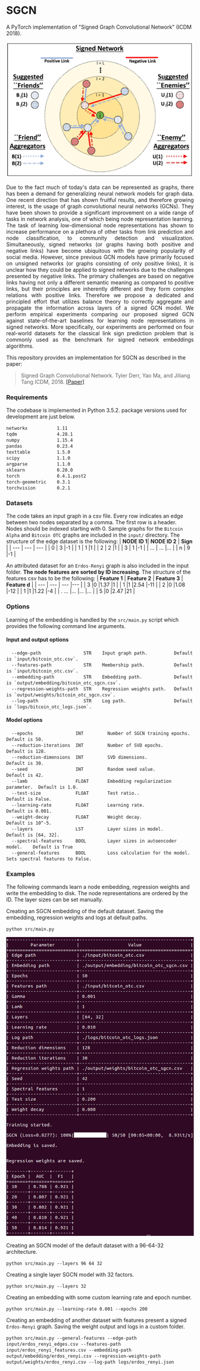 SGCN
============================================
A PyTorch implementation of "Signed Graph Convolutional Network" (ICDM 2018).

<div style="text-align:center"><img src ="sgcn.jpg" ,width=720/></div>
<p align="justify">
Due to the fact much of today's data can be represented as graphs, there has been a demand for generalizing neural network models for graph data. One recent direction that has shown fruitful results, and therefore growing interest, is the usage of graph convolutional neural networks (GCNs). They have been shown to provide a significant improvement on a wide range of tasks in network analysis, one of which being node representation learning. The task of learning low-dimensional node representations has shown to increase performance on a plethora of other tasks from link prediction and node classification, to community detection and visualization. Simultaneously, signed networks (or graphs having both positive and negative links) have become ubiquitous with the growing popularity of social media. However, since previous GCN models have primarily focused on unsigned networks (or graphs consisting of only positive links), it is unclear how they could be applied to signed networks due to the challenges presented by negative links. The primary challenges are based on negative links having not only a different semantic meaning as compared to positive links, but their principles are inherently different and they form complex relations with positive links. Therefore we propose a dedicated and principled effort that utilizes balance theory to correctly aggregate and propagate the information across layers of a signed GCN model. We perform empirical experiments comparing our proposed signed GCN against state-of-the-art baselines for learning node representations in signed networks. More specifically, our experiments are performed on four real-world datasets for the classical link sign prediction problem that is commonly used as the benchmark for signed network embeddings algorithms. </p>

This repository provides an implementation for SGCN as described in the paper:

> Signed Graph Convolutional Network.
> Tyler Derr, Yao Ma, and Jiliang Tang
> ICDM, 2018.
> [[Paper]](https://arxiv.org/abs/1808.06354)


### Requirements

The codebase is implemented in Python 3.5.2. package versions used for development are just below.
```
networkx           1.11
tqdm               4.28.1
numpy              1.15.4
pandas             0.23.4
texttable          1.5.0
scipy              1.1.0
argparse           1.1.0
sklearn            0.20.0
torch              0.4.1.post2
torch-geometric    0.3.1
torchvision        0.2.1
```
### Datasets

The code takes an input graph in a csv file. Every row indicates an edge between two nodes separated by a comma. The first row is a header. Nodes should be indexed starting with 0. Sample graphs for the `Bitcoin Alpha`  and `Bitcoin OTC` graphs are included in the  `input/` directory. The structure of the edge dataset is the following:
| **NODE ID 1**| **NODE ID 2** | **Sign** | 
| --- | --- | --- |
| 0 | 3 |-1 |
| 1 | 1 |1 |
| 2 | 2 |1 |
| 3 | 1 |-1 |
| ... | ... |... |
| n | 9 |-1 |

An attributed dataset for an `Erdos-Renyi` graph is also included in the input folder. **The node features are sorted by ID increasing**. The structure of the features csv has to be the following:
| **Feature 1** | **Feature 2** | **Feature 3** | **Feature d** |
| --- | --- | --- |--- |
|  3 |0 |1.37 |1 |
|  1 |1 |2.54 |-11 |
| 2 |0 |1.08 |-12 |
| 1 |1 |1.22 |-4 |
| . ... |... |... |... |
|  5 |0 |2.47 |21 |

### Options

Learning of the embedding is handled by the `src/main.py` script which provides the following command line arguments.

#### Input and output options

```
  --edge-path                STR    Input graph path.          Default is `input/bitcoin_otc.csv`.
  --features-path            STR    Membership path.           Default is `input/bitcoin_otc.csv`.
  --embedding-path           STR    Embedding path.            Default is `output/embedding/bitcoin_otc_sgcn.csv`.
  --regression-weights-path  STR    Regression weights path.   Default is `output/weights/bitcoin_otc_sgcn.csv`.
  --log-path                 STR    Log path.                  Default is `logs/bitcoin_otc_logs.json`.  
```

#### Model options

```
  --epochs                INT         Number of SGCN training epochs.      Default is 50. 
  --reduction-iterations  INT         Number of SVD epochs.                Default is 128.
  --reduction-dimensions  INT         SVD dimensions.                      Default is 30.
  --seed                  INT         Random seed value.                   Default is 42.
  --lamb                  FLOAT       Embedding regularization parameter.  Default is 1.0.
  --test-size             FLOAT       Test ratio..                         Default is False.  
  --learning-rate         FLOAT       Learning rate.                       Default is 0.001.  
  --weight-decay          FLOAT       Weight decay.                        Default is 10^-5. 
  --layers                LST         Layer sizes in model.                Default is [64, 32].
  --spectral-features     BOOL        Layer sizes in autoencoder model.    Default is True
  --general-features      BOOL        Loss calculation for the model.      Sets spectral features to False.  
```

### Examples

The following commands learn a node embedding, regression weights and write the embedding to disk. The node representations are ordered by the ID. The layer sizes can be set manually.

Creating an SGCN embedding of the default dataset. Saving the embedding, regression weights and logs at default paths.
```
python src/main.py
```
<p align="center">
<img style="float: center;" src="sgcn_run_example.jpg">
</p>

Creating an SGCN model of the default dataset with a 96-64-32 architecture.
```
python src/main.py --layers 96 64 32
```
Creating a single layer SGCN model with 32 factors.
```
python src/main.py --layers 32
```
Creating an embedding with some custom learning rate and epoch number.
```
python src/main.py --learning-rate 0.001 --epochs 200
```
Creating an embedding of another dataset with features present a signed `Erdos-Renyi` graph. Saving the weight output and logs in a custom folder.
```
python src/main.py --general-features --edge-path input/erdos_renyi_edges.csv --features-path input/erdos_renyi_features.csv --embedding-path output/embedding/erdos_renyi.csv --regression-weights-path output/weights/erdos_renyi.csv --log-path logs/erdos_renyi.json
```

